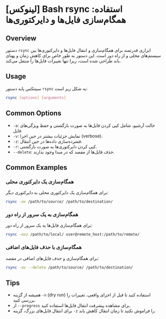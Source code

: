 # [لینوکس] Bash rsync استفاده: همگام‌سازی فایل‌ها و دایرکتوری‌ها

## Overview
دستور `rsync` ابزاری قدرتمند برای همگام‌سازی و انتقال فایل‌ها و دایرکتوری‌ها بین سیستم‌های محلی و از راه دور است. این دستور به طور خاص برای کاهش زمان و پهنای باند طراحی شده است، زیرا تنها تغییرات فایل‌ها را منتقل می‌کند.

## Usage
سینتکس پایه دستور `rsync` به شکل زیر است:

```bash
rsync [options] [arguments]
```

## Common Options
- `-a`: حالت آرشیو، شامل کپی کردن فایل‌ها به صورت بازگشتی و حفظ ویژگی‌های فایل.
- `-v`: نمایش جزئیات بیشتر در حین اجرا (verbose).
- `-z`: فشرده‌سازی داده‌ها در حین انتقال.
- `-r`: کپی کردن دایرکتوری‌ها به صورت بازگشتی.
- `--delete`: حذف فایل‌ها از مقصد که در مبدا وجود ندارند.

## Common Examples
### همگام‌سازی یک دایرکتوری محلی
برای همگام‌سازی یک دایرکتوری محلی به دایرکتوری دیگر:

```bash
rsync -av /path/to/source/ /path/to/destination/
```

### همگام‌سازی به یک سرور از راه دور
برای همگام‌سازی فایل‌ها به یک سرور از راه دور:

```bash
rsync -avz /path/to/local/ user@remote_host:/path/to/remote/
```

### همگام‌سازی با حذف فایل‌های اضافی
برای همگام‌سازی و حذف فایل‌های اضافی در مقصد:

```bash
rsync -av --delete /path/to/source/ /path/to/destination/
```

## Tips
- همیشه از گزینه `-n` (dry run) استفاده کنید تا قبل از اجرای واقعی، تغییرات را بررسی کنید.
- از `--progress` برای مشاهده پیشرفت انتقال فایل‌ها استفاده کنید.
- برای انتقال فایل‌های بزرگ، گزینه `-z` را فراموش نکنید تا زمان انتقال کاهش یابد.